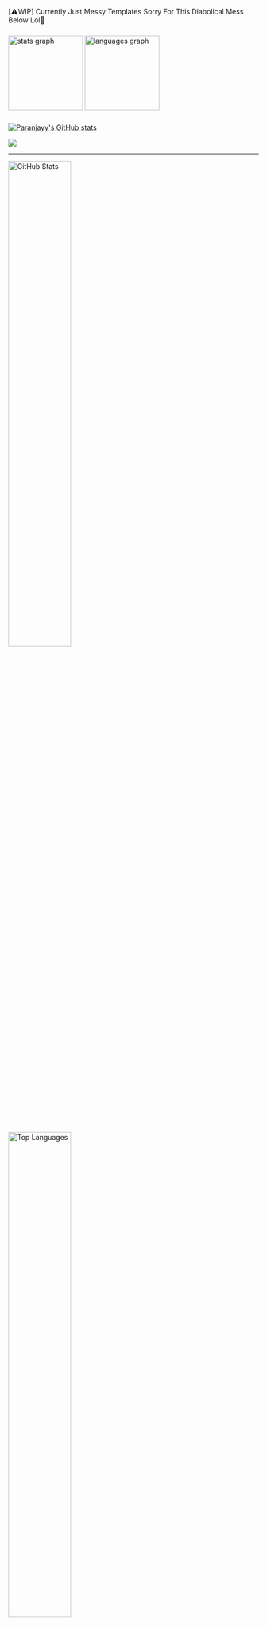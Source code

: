 [⚠️WIP] Currently Just Messy Templates Sorry For This Diabolical Mess Below Lol🫣
<!--
**Paranjayy/paranjayy** is a ✨ _special_ ✨ repository because its `README.md` (this file) appears on your GitHub profile.

Here are some ideas to get you started:

- 🔭 I’m currently working on ...
- 🌱 I’m currently learning ...
- 👯 I’m looking to collaborate on ...
- 🤔 I’m looking for help with ...
- 💬 Ask me about ...
- 📫 How to reach me: ...
- 😄 Pronouns: ...
- ⚡ Fun fact: ...

===
<h2 align="left">Hello There 👋! My name is Paranjay </h2>
-->



###


  <img src="https://github-readme-stats.vercel.app/api?username=paranjayy&hide_title=false&hide_rank=false&show_icons=true&include_all_commits=true&count_private=true&disable_animations=false&theme=dracula&locale=en&hide_border=false" height="150" alt="stats graph"  />  <img src="https://github-readme-stats.vercel.app/api/top-langs?username=paranjayy&locale=en&hide_title=false&layout=compact&card_width=320&langs_count=5&theme=dracula&hide_border=false" height="150" alt="languages graph"  />


###


[![Paranjayy's GitHub stats](http://github-profile-summary-cards.vercel.app/api/cards/profile-details?username=paranjayy&theme=dark)
](https://icantcode.fyi/)

<img src="https://github-readme-stats.vercel.app/api?username=paranjayy&show_icons=true&show=reviews,prs_merged,prs_merged_percentage&theme=dark" />


---


<img src ="https://lakshay-github-readme-stats.vercel.app/api?username=paranjayy&show_icons=true&hide=prs,issues&count_private=true&include_all_commits=true&rank_icon=github&bg_color=0D1116&hide_border=true&text_color=FDFFF5&title_color=65E0BD&icon_color=65E0BD" alt="GitHub Stats" height="50%" width="auto">
<img src ="https://lakshay-github-readme-stats.vercel.app/api/top-langs/?username=paranjayy&size_weight=0.5&count_weight=1&layout=compact&bg_color=0D1116&hide_border=true&text_color=FDFFF5&title_color=65E0BD&icon_color=65E0BD" alt="Top Languages" height="50%" width="auto">
</p>
